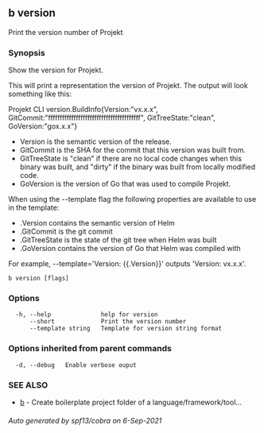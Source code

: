 ## b version

Print the version number of Projekt

### Synopsis


Show the version for Projekt.

This will print a representation the version of Projekt.
The output will look something like this:

Projekt CLI version.BuildInfo{Version:"vx.x.x", GitCommit:"ffffffffffffffffffffffffffffffffffffffff", GitTreeState:"clean", GoVersion:"gox.x.x"}

- Version is the semantic version of the release.
- GitCommit is the SHA for the commit that this version was built from.
- GitTreeState is "clean" if there are no local code changes when this binary was
  built, and "dirty" if the binary was built from locally modified code.
- GoVersion is the version of Go that was used to compile Projekt.

When using the --template flag the following properties are available to use in
the template:

- .Version contains the semantic version of Helm
- .GitCommit is the git commit
- .GitTreeState is the state of the git tree when Helm was built
- .GoVersion contains the version of Go that Helm was compiled with

For example, --template='Version: {{.Version}}' outputs 'Version: vx.x.x'.


```
b version [flags]
```

### Options

```
  -h, --help              help for version
      --short             Print the version number
      --template string   Template for version string format
```

### Options inherited from parent commands

```
  -d, --debug   Enable verbose ouput
```

### SEE ALSO

* [b](b.md)	 - Create boilerplate project folder of a language/framework/tool...

###### Auto generated by spf13/cobra on 6-Sep-2021

